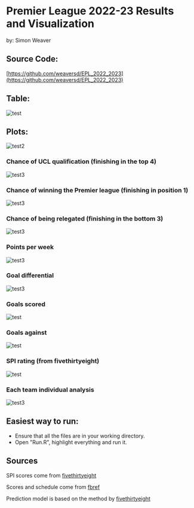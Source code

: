 # Premier League 2022-23 Results and Visualization
by: Simon Weaver

## Source Code: 
[https://github.com/weaversd/EPL_2022_2023](https://github.com/weaversd/EPL_2022_2023)


## Table:
![test](table_output/current_EPL_table.png)

## Plots:
![test2](weekly_analysis/position_by_week.png)
### Chance of UCL qualification (finishing in the top 4)
![test3](weekly_analysis/UCL_chance_by_week.png)
### Chance of winning the Premier league (finishing in position 1)
![test3](weekly_analysis/title_chance_by_week.png)
### Chance of being relegated (finishing in the bottom 3)
![test3](weekly_analysis/relegation_chance_by_week.png)
### Points per week
![test3](weekly_analysis/points_by_week.png)
### Goal differential
![test3](weekly_analysis/goal_differential_by_week.png)
### Goals scored
![test](weekly_analysis/goals_scored_by_week.png)
### Goals against
![test](weekly_analysis/goals_against_by_week.png)
### SPI rating (from fivethirtyeight)
![test](weekly_analysis/SPI_rating_by_week.png)
### Each team individual analysis
![test3](weekly_analysis/all_team_weekly_stats.png)


## Easiest way to run: 
* Ensure that all the files are in your working directory.
* Open "Run.R", highlight everything and run it.

## Sources  

SPI scores come from [fivethirtyeight](https://projects.fivethirtyeight.com/soccer-predictions/premier-league/)  

Scores and schedule come from [fbref](https://fbref.com/en/comps/9/11566/schedule/2022-2023-Premier-League-Scores-and-Fixtures)  

Prediction model is based on the method by [fivethirtyeight](https://fivethirtyeight.com/methodology/how-our-club-soccer-predictions-work/)


